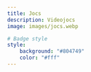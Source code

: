 ```yaml
---
title: Jocs
description: Videojocs
image: images/jocs.webp

# Badge style
style:
    background: "#804749"
    color: "#fff"
---
```


